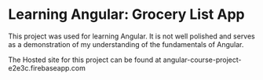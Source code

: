 # Learning Angular: Grocery List App
This project was used for learning Angular. It is not well polished and serves as a demonstration of my understanding of the fundamentals of Angular.

The Hosted site for this project can be found at angular-course-project-e2e3c.firebaseapp.com
